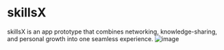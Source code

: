 # skillsX
skillsX is an app prototype that combines networking, knowledge-sharing, and personal growth into one seamless experience. 
![image](https://app.eraser.io/workspace/ufacxRvDcVqdDGTiygXi?origin=share)

